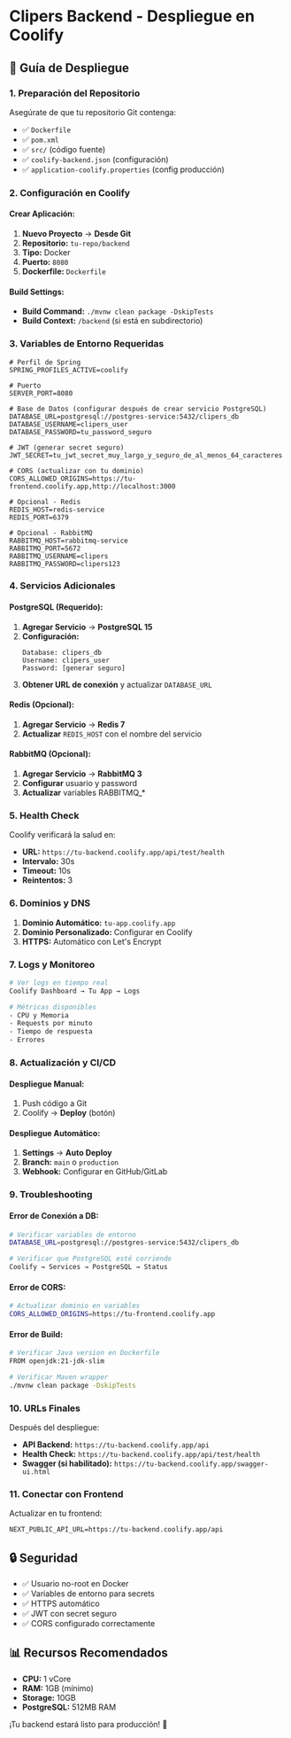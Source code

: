 # Clipers Backend - Despliegue en Coolify

## 🚀 Guía de Despliegue

### **1. Preparación del Repositorio**

Asegúrate de que tu repositorio Git contenga:
- ✅ `Dockerfile`
- ✅ `pom.xml`
- ✅ `src/` (código fuente)
- ✅ `coolify-backend.json` (configuración)
- ✅ `application-coolify.properties` (config producción)

### **2. Configuración en Coolify**

#### **Crear Aplicación:**
1. **Nuevo Proyecto** → **Desde Git**
2. **Repositorio:** `tu-repo/backend`
3. **Tipo:** Docker
4. **Puerto:** `8080`
5. **Dockerfile:** `Dockerfile`

#### **Build Settings:**
- **Build Command:** `./mvnw clean package -DskipTests`
- **Build Context:** `/backend` (si está en subdirectorio)

### **3. Variables de Entorno Requeridas**

```env
# Perfil de Spring
SPRING_PROFILES_ACTIVE=coolify

# Puerto
SERVER_PORT=8080

# Base de Datos (configurar después de crear servicio PostgreSQL)
DATABASE_URL=postgresql://postgres-service:5432/clipers_db
DATABASE_USERNAME=clipers_user  
DATABASE_PASSWORD=tu_password_seguro

# JWT (generar secret seguro)
JWT_SECRET=tu_jwt_secret_muy_largo_y_seguro_de_al_menos_64_caracteres

# CORS (actualizar con tu dominio)
CORS_ALLOWED_ORIGINS=https://tu-frontend.coolify.app,http://localhost:3000

# Opcional - Redis
REDIS_HOST=redis-service
REDIS_PORT=6379

# Opcional - RabbitMQ  
RABBITMQ_HOST=rabbitmq-service
RABBITMQ_PORT=5672
RABBITMQ_USERNAME=clipers
RABBITMQ_PASSWORD=clipers123
```

### **4. Servicios Adicionales**

#### **PostgreSQL (Requerido):**
1. **Agregar Servicio** → **PostgreSQL 15**
2. **Configuración:**
   ```
   Database: clipers_db
   Username: clipers_user
   Password: [generar seguro]
   ```
3. **Obtener URL de conexión** y actualizar `DATABASE_URL`

#### **Redis (Opcional):**
1. **Agregar Servicio** → **Redis 7**
2. **Actualizar** `REDIS_HOST` con el nombre del servicio

#### **RabbitMQ (Opcional):**
1. **Agregar Servicio** → **RabbitMQ 3**
2. **Configurar** usuario y password
3. **Actualizar** variables RABBITMQ_*

### **5. Health Check**

Coolify verificará la salud en:
- **URL:** `https://tu-backend.coolify.app/api/test/health`
- **Intervalo:** 30s
- **Timeout:** 10s
- **Reintentos:** 3

### **6. Dominios y DNS**

1. **Dominio Automático:** `tu-app.coolify.app`
2. **Dominio Personalizado:** Configurar en Coolify
3. **HTTPS:** Automático con Let's Encrypt

### **7. Logs y Monitoreo**

```bash
# Ver logs en tiempo real
Coolify Dashboard → Tu App → Logs

# Métricas disponibles
- CPU y Memoria
- Requests por minuto
- Tiempo de respuesta
- Errores
```

### **8. Actualización y CI/CD**

#### **Despliegue Manual:**
1. Push código a Git
2. Coolify → **Deploy** (botón)

#### **Despliegue Automático:**
1. **Settings** → **Auto Deploy**
2. **Branch:** `main` o `production`
3. **Webhook:** Configurar en GitHub/GitLab

### **9. Troubleshooting**

#### **Error de Conexión a DB:**
```bash
# Verificar variables de entorno
DATABASE_URL=postgresql://postgres-service:5432/clipers_db

# Verificar que PostgreSQL esté corriendo
Coolify → Services → PostgreSQL → Status
```

#### **Error de CORS:**
```bash
# Actualizar dominio en variables
CORS_ALLOWED_ORIGINS=https://tu-frontend.coolify.app
```

#### **Error de Build:**
```bash
# Verificar Java version en Dockerfile
FROM openjdk:21-jdk-slim

# Verificar Maven wrapper
./mvnw clean package -DskipTests
```

### **10. URLs Finales**

Después del despliegue:
- **API Backend:** `https://tu-backend.coolify.app/api`
- **Health Check:** `https://tu-backend.coolify.app/api/test/health`
- **Swagger (si habilitado):** `https://tu-backend.coolify.app/swagger-ui.html`

### **11. Conectar con Frontend**

Actualizar en tu frontend:
```env
NEXT_PUBLIC_API_URL=https://tu-backend.coolify.app/api
```

## 🔒 Seguridad

- ✅ Usuario no-root en Docker
- ✅ Variables de entorno para secrets
- ✅ HTTPS automático
- ✅ JWT con secret seguro
- ✅ CORS configurado correctamente

## 📊 Recursos Recomendados

- **CPU:** 1 vCore
- **RAM:** 1GB (mínimo)
- **Storage:** 10GB
- **PostgreSQL:** 512MB RAM

¡Tu backend estará listo para producción! 🎉
